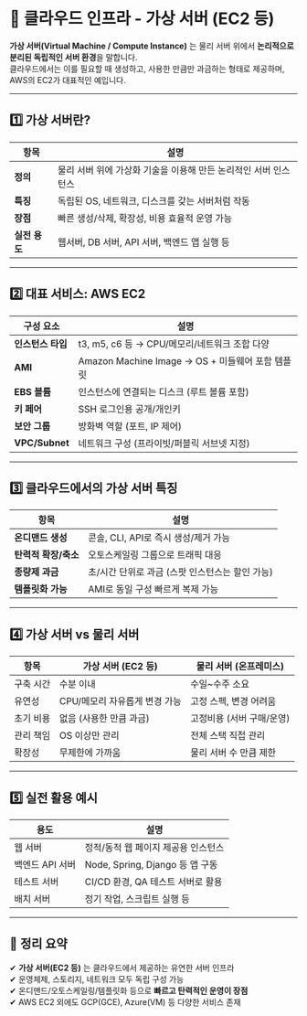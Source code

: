 # 🧭 클라우드 인프라 - 가상 서버 (EC2 등)

**가상 서버(Virtual Machine / Compute Instance)** 는 물리 서버 위에서 **논리적으로 분리된 독립적인 서버 환경**을 말합니다.  
클라우드에서는 이를 필요할 때 생성하고, 사용한 만큼만 과금하는 형태로 제공하며, AWS의 EC2가 대표적인 예입니다.

---

## 1️⃣ 가상 서버란?

| 항목     | 설명 |
|----------|------|
| **정의** | 물리 서버 위에 가상화 기술을 이용해 만든 논리적인 서버 인스턴스 |
| **특징** | 독립된 OS, 네트워크, 디스크를 갖는 서버처럼 작동 |
| **장점** | 빠른 생성/삭제, 확장성, 비용 효율적 운영 가능 |
| **실전 용도** | 웹서버, DB 서버, API 서버, 백엔드 앱 실행 등 |

---

## 2️⃣ 대표 서비스: AWS EC2

| 구성 요소         | 설명 |
|------------------|------|
| **인스턴스 타입**    | t3, m5, c6 등 → CPU/메모리/네트워크 조합 다양 |
| **AMI**           | Amazon Machine Image → OS + 미들웨어 포함 템플릿 |
| **EBS 볼륨**       | 인스턴스에 연결되는 디스크 (루트 볼륨 포함) |
| **키 페어**        | SSH 로그인용 공개/개인키 |
| **보안 그룹**       | 방화벽 역할 (포트, IP 제어) |
| **VPC/Subnet**    | 네트워크 구성 (프라이빗/퍼블릭 서브넷 지정) |

---

## 3️⃣ 클라우드에서의 가상 서버 특징

| 항목            | 설명 |
|-----------------|------|
| **온디맨드 생성**    | 콘솔, CLI, API로 즉시 생성/제거 가능 |
| **탄력적 확장/축소** | 오토스케일링 그룹으로 트래픽 대응 |
| **종량제 과금**     | 초/시간 단위로 과금 (스팟 인스턴스는 할인 가능) |
| **템플릿화 가능**   | AMI로 동일 구성 빠르게 복제 가능 |

---

## 4️⃣ 가상 서버 vs 물리 서버

| 항목         | 가상 서버 (EC2 등)        | 물리 서버 (온프레미스) |
|--------------|---------------------------|-------------------------|
| 구축 시간     | 수분 이내                   | 수일~수주 소요             |
| 유연성       | CPU/메모리 자유롭게 변경 가능 | 고정 스펙, 변경 어려움       |
| 초기 비용     | 없음 (사용한 만큼 과금)       | 고정비용 (서버 구매/운영)     |
| 관리 책임     | OS 이상만 관리               | 전체 스택 직접 관리         |
| 확장성       | 무제한에 가까움               | 물리 서버 수 만큼 제한       |

---

## 5️⃣ 실전 활용 예시

| 용도       | 설명 |
|------------|------|
| 웹 서버     | 정적/동적 웹 페이지 제공용 인스턴스 |
| 백엔드 API 서버 | Node, Spring, Django 등 앱 구동 |
| 테스트 서버 | CI/CD 환경, QA 테스트 서버로 활용 |
| 배치 서버   | 정기 작업, 스크립트 실행 등 |

---

## 🎯 정리 요약

✔ **가상 서버(EC2 등)** 는 클라우드에서 제공하는 유연한 서버 인프라  
✔ 운영체제, 스토리지, 네트워크 모두 독립 구성 가능  
✔ 온디맨드/오토스케일링/템플릿화 등으로 **빠르고 탄력적인 운영이 장점**  
✔ AWS EC2 외에도 GCP(GCE), Azure(VM) 등 다양한 서비스 존재

